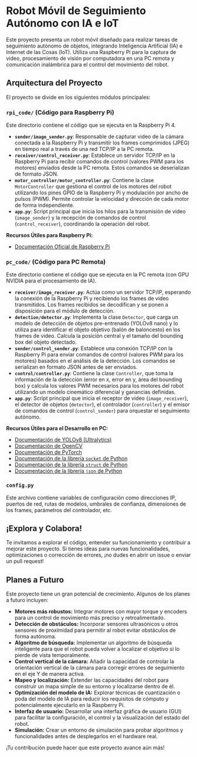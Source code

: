 # Robot Móvil de Seguimiento Autónomo con IA e IoT

Este proyecto presenta un robot móvil diseñado para realizar tareas de seguimiento autónomo de objetos, integrando Inteligencia Artificial (IA) e Internet de las Cosas (IoT). Utiliza una Raspberry Pi para la captura de video, procesamiento de visión por computadora en una PC remota y comunicación inalámbrica para el control del movimiento del robot.

## Arquitectura del Proyecto

El proyecto se divide en los siguientes módulos principales:

### `rpi_code/` (Código para Raspberry Pi)

Este directorio contiene el código que se ejecuta en la Raspberry Pi 4.

* **`sender/image_sender.py`**: Responsable de capturar video de la cámara conectada a la Raspberry Pi y transmitir los frames comprimidos (JPEG) en tiempo real a través de una red TCP/IP a la PC remota.
* **`receiver/control_receiver.py`**: Establece un servidor TCP/IP en la Raspberry Pi para recibir comandos de control (valores PWM para los motores) enviados desde la PC remota. Estos comandos se deserializan de formato JSON.
* **`motor_controller/motor_controller.py`**: Contiene la clase `MotorController` que gestiona el control de los motores del robot utilizando los pines GPIO de la Raspberry Pi y modulación por ancho de pulsos (PWM). Permite controlar la velocidad y dirección de cada motor de forma independiente.
* **`app.py`**: Script principal que inicia los hilos para la transmisión de video (`image_sender`) y la recepción de comandos de control (`control_receiver`), coordinando la operación del robot.

**Recursos Útiles para Raspberry Pi:**
* [Documentación Oficial de Raspberry Pi](https://www.raspberrypi.com/documentation/computers/raspberry-pi.html)

### `pc_code/` (Código para PC Remota)

Este directorio contiene el código que se ejecuta en la PC remota (con GPU NVIDIA para el procesamiento de IA).

* **`receiver/image_receiver.py`**: Actúa como un servidor TCP/IP, esperando la conexión de la Raspberry Pi y recibiendo los frames de video transmitidos. Los frames recibidos se decodifican y se ponen a disposición para el módulo de detección.
* **`detection/detector.py`**: Implementa la clase `Detector`, que carga un modelo de detección de objetos pre-entrenado (YOLOv8 nano) y lo utiliza para identificar el objeto objetivo (balón de baloncesto) en los frames de video. Calcula la posición central y el tamaño del bounding box del objeto detectado.
* **`sender/control_sender.py`**: Establece una conexión TCP/IP con la Raspberry Pi para enviar comandos de control (valores PWM para los motores) basados en el análisis de la detección. Los comandos se serializan en formato JSON antes de ser enviados.
* **`control/controller.py`**: Contiene la clase `Controller`, que toma la información de la detección (error en x, error en y, área del bounding box) y calcula los valores PWM necesarios para los motores del robot utilizando un modelo cinemático diferencial y ganancias definidas.
* **`app.py`**: Script principal que inicia el receptor de video (`image_receiver`), el detector de objetos (`detector`), el controlador (`controller`) y el emisor de comandos de control (`control_sender`) para orquestar el seguimiento autónomo.

**Recursos Útiles para el Desarrollo en PC:**
* [Documentación de YOLOv8 (Ultralytics)](https://docs.ultralytics.com/)
* [Documentación de OpenCV](https://docs.opencv.org/4.x/)
* [Documentación de PyTorch](https://pytorch.org/docs/stable/index.html)
* [Documentación de la librería `socket` de Python](https://docs.python.org/3/library/socket.html)
* [Documentación de la librería `struct` de Python](https://docs.python.org/3/library/struct.html)
* [Documentación de la librería `json` de Python](https://docs.python.org/3/library/json.html)

### `config.py`

Este archivo contiene variables de configuración como direcciones IP, puertos de red, rutas de modelos, umbrales de confianza, dimensiones de los frames, parámetros del controlador, etc.

## ¡Explora y Colabora!

Te invitamos a explorar el código, entender su funcionamiento y contribuir a mejorar este proyecto. Si tienes ideas para nuevas funcionalidades, optimizaciones o corrección de errores, ¡no dudes en abrir un issue o enviar un pull request!

## Planes a Futuro

Este proyecto tiene un gran potencial de crecimiento. Algunos de los planes a futuro incluyen:

* **Motores más robustos:** Integrar motores con mayor torque y encoders para un control de movimiento más preciso y retroalimentado.
* **Detección de obstáculos:** Incorporar sensores ultrasónicos u otros sensores de proximidad para permitir al robot evitar obstáculos de forma autónoma.
* **Algoritmo de búsqueda:** Implementar un algoritmo de búsqueda inteligente para que el robot pueda volver a localizar el objetivo si lo pierde de vista temporalmente.
* **Control vertical de la cámara:** Añadir la capacidad de controlar la orientación vertical de la cámara para corregir errores de seguimiento en el eje Y de manera activa.
* **Mapeo y localización:** Extender las capacidades del robot para construir un mapa simple de su entorno y localizarse dentro de él.
* **Optimización del modelo de IA:** Explorar técnicas de cuantización o poda del modelo de IA para reducir los requisitos de cómputo y potencialmente ejecutarlo en la Raspberry Pi.
* **Interfaz de usuario:** Desarrollar una interfaz gráfica de usuario (GUI) para facilitar la configuración, el control y la visualización del estado del robot.
* **Simulación:** Crear un entorno de simulación para probar algoritmos y funcionalidades antes de desplegarlos en el hardware real.

¡Tu contribución puede hacer que este proyecto avance aún más!
